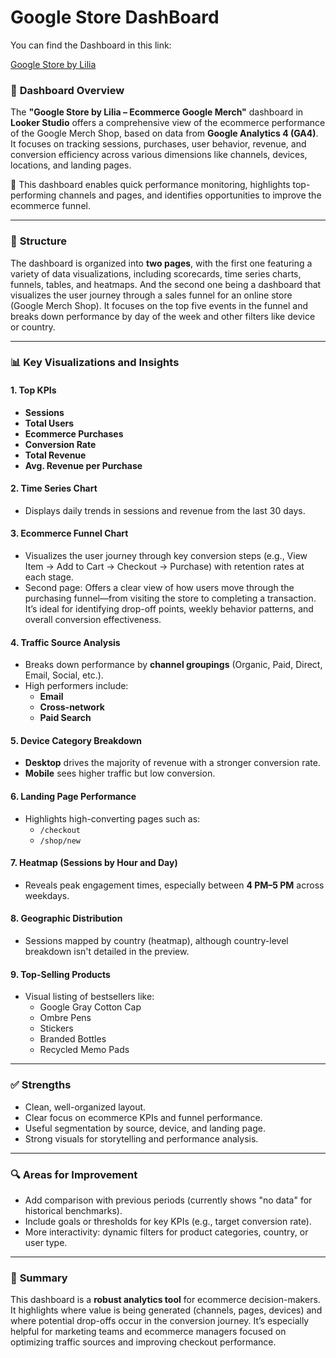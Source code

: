 # Google Store DashBoard
You can find the Dashboard in this link:

[Google Store by Lilia](https://lookerstudio.google.com/reporting/0198c1f4-3fe6-4888-962e-07e1421acaa4)

### 🧭 **Dashboard Overview**
The **"Google Store by Lilia – Ecommerce Google Merch"** dashboard in **Looker Studio** offers a comprehensive view of the ecommerce performance of the Google Merch Shop, based on data from **Google Analytics 4 (GA4)**. It focuses on tracking sessions, purchases, user behavior, revenue, and conversion efficiency across various dimensions like channels, devices, locations, and landing pages.

📌 This dashboard enables quick performance monitoring, highlights top-performing channels and pages, and identifies opportunities to improve the ecommerce funnel.

---

### 🧱 **Structure**
The dashboard is organized into **two pages**, with the first one featuring a variety of data visualizations, including scorecards, time series charts, funnels, tables, and heatmaps. And the second one being a dashboard that visualizes the user journey through a sales funnel for an online store (Google Merch Shop). It focuses on the top five events in the funnel and breaks down performance by day of the week and other filters like device or country.



---

### 📊 **Key Visualizations and Insights**

#### 1. **Top KPIs**
- **Sessions**
- **Total Users**
- **Ecommerce Purchases**
- **Conversion Rate**
- **Total Revenue**  
- **Avg. Revenue per Purchase**  

#### 2. **Time Series Chart**
- Displays daily trends in sessions and revenue from the last 30 days.

#### 3. **Ecommerce Funnel Chart**
- Visualizes the user journey through key conversion steps (e.g., View Item → Add to Cart → Checkout → Purchase) with retention rates at each stage.
- Second page: Offers a clear view of how users move through the purchasing funnel—from visiting the store to completing a transaction. It’s ideal for identifying drop-off points, weekly behavior patterns, and overall conversion effectiveness.

#### 4. **Traffic Source Analysis**
- Breaks down performance by **channel groupings** (Organic, Paid, Direct, Email, Social, etc.).
- High performers include:
  - **Email**
  - **Cross-network**
  - **Paid Search**

#### 5. **Device Category Breakdown**
- **Desktop** drives the majority of revenue with a stronger conversion rate.
- **Mobile** sees higher traffic but low conversion.

#### 6. **Landing Page Performance**
- Highlights high-converting pages such as:
  - `/checkout`
  - `/shop/new`

#### 7. **Heatmap (Sessions by Hour and Day)**
- Reveals peak engagement times, especially between **4 PM–5 PM** across weekdays.

#### 8. **Geographic Distribution**
- Sessions mapped by country (heatmap), although country-level breakdown isn't detailed in the preview.

#### 9. **Top-Selling Products**
- Visual listing of bestsellers like:
  - Google Gray Cotton Cap  
  - Ombre Pens  
  - Stickers  
  - Branded Bottles  
  - Recycled Memo Pads  

---

### ✅ **Strengths**
- Clean, well-organized layout.
- Clear focus on ecommerce KPIs and funnel performance.
- Useful segmentation by source, device, and landing page.
- Strong visuals for storytelling and performance analysis.

---

### 🔍 **Areas for Improvement**
- Add comparison with previous periods (currently shows "no data" for historical benchmarks).
- Include goals or thresholds for key KPIs (e.g., target conversion rate).
- More interactivity: dynamic filters for product categories, country, or user type.

---

### 📌 **Summary**
This dashboard is a **robust analytics tool** for ecommerce decision-makers. It highlights where value is being generated (channels, pages, devices) and where potential drop-offs occur in the conversion journey. It’s especially helpful for marketing teams and ecommerce managers focused on optimizing traffic sources and improving checkout performance.

